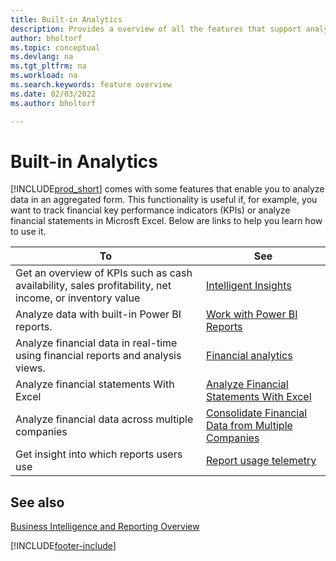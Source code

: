```yaml
---
title: Built-in Analytics
description: Provides a overview of all the features that support analytics tasks in the Business Central product.
author: bholtorf
ms.topic: conceptual
ms.devlang: na
ms.tgt_pltfrm: na
ms.workload: na
ms.search.keywords: feature overview
ms.date: 02/03/2022
ms.author: bholtorf

---
```

# Built-in Analytics

[!INCLUDE[prod_short](includes/prod_short.md)] comes with some features that enable you to analyze data in an aggregated form. This functionality is useful if, for example, you want to track financial key performance indicators (KPIs) or analyze financial statements in Microsft Excel. Below are links to help you learn how to use it.

| To | See |
| --- | --- |
|Get an overview of KPIs such as cash availability, sales profitability, net income, or inventory value | [Intelligent Insights](about-intelligent-cloud.md) |
|Analyze data with built-in Power BI reports. | [Work with Power BI Reports](across-working-with-powerbi.md) |
|Analyze financial data in real-time using financial reports and analysis views.| [Financial analytics](bi.md) |
|Analyze financial statements With Excel | [Analyze Financial Statements With Excel](finance-analyze-excel.md) |
|Analyze financial data across multiple companies | [Consolidate Financial Data from Multiple Companies](finance-consolidated-company-reporting.md) |
|Get insight into which reports users use| [Report usage telemetry](/dynamics365/business-central/dev-itpro/administration/telemetry-reports-trace)|

## See also

[Business Intelligence and Reporting Overview](reports-use-reports.md)

[!INCLUDE[footer-include](includes/footer-banner.md)]
